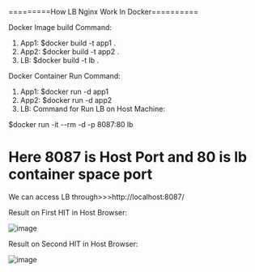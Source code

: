 
=========How LB Nginx Work In Docker==========

Docker Image  build Command: 
1. App1: $docker build -t app1 .
2. App2: $docker build -t app2 .
3. LB:  $docker build -t lb .

Docker Container Run Command:

1. App1: $docker run -d app1
2. App2: $docker run -d app2
3. LB: Command for Run LB on Host Machine:

$docker run -it --rm -d -p 8087:80 lb

Here 8087 is Host Port and 80 is lb container space port
==========================================================
We can access LB through>>>http://localhost:8087/

Result on First HIT in Host Browser: 

![image](https://user-images.githubusercontent.com/19544130/221406504-715b5dc1-e4a4-4b93-ac8e-30762863f806.png)


Result on Second HIT in Host Browser: 

![image](https://user-images.githubusercontent.com/19544130/221406584-0773092b-ca00-4b08-9539-8c8aa2849338.png)

